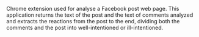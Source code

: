 Chrome extension used for analyse a Facebook post web page. This application returns the text of the post and the text of comments analyzed and extracts the reactions from the post to the end, dividing both the comments and the post into well-intentioned or ill-intentioned.
